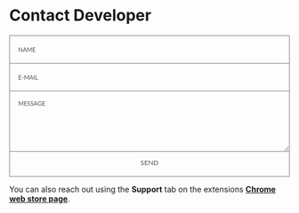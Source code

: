 # Contact Developer

<form id="contact-form" class="topBefore">
    <input type="hidden" name="contact_number">
    <input id="name" type="text" placeholder="NAME"  name="name">
    <input id="email" type="text" placeholder="E-MAIL" name="email">
    <textarea id="message" type="text" placeholder="MESSAGE" name="message"></textarea>
    <input id="submit" type="submit" value="SEND">
</form>

You can also reach out using the **Support** tab on the extensions **[Chrome web store page](https://chrome.google.com/webstore/detail/line-numbers-for-google-d/mblodabbcapnkgcfnddfpfaamjckjlik)**.

<style>
@import url(https://fonts.googleapis.com/css?family=Lato:100, 300, 400);

input::placeholder,
textarea::placeholder {
  color: #525252;
  font-size: 0.875em;
}

#contact-form-captcha {
    display: none;
}

.text-center {
    text-align: center;
}

.g-recaptcha {
    display: inline-block;
}

input:focus::placeholder,
textarea:focus::placeholder {
  color: #bbb5af;
}

input:hover::placeholder,
textarea:hover::placeholder {
  color: #e2dedb;
  font-size: 0.875em;
}

input:hover:focus::placeholder,
textarea:hover:focus::placeholder {
  color: #cbc6c1;
}

input:hover::placeholder,
textarea:hover::placeholder {
  color: #525252;
  font-size: 0.875em;
}

#form {
  position: relative;
  width: 100%;
  margin: 50px auto 100px auto;
}

input {
  font-family: "Lato", sans-serif;
  font-size: 0.875em;
  width: 100%;
  height: 50px;
  padding: 0px 15px 0px 15px;

  background: transparent;
  outline: none;
  color: #525252;

  border: solid 1px #808080;
  border-bottom: none;

  transition: all 0.3s ease-in-out;
  -webkit-transition: all 0.3s ease-in-out;
  -moz-transition: all 0.3s ease-in-out;
  -ms-transition: all 0.3s ease-in-out;
}

input:not([disabled]):hover, input:focus, #submit:disabled {
  background: #e6e6e6;
  color: #3b3b3b;
}

textarea {
  min-width: 100%;
  width: 100%;
  max-width: 100%;
  min-height: 110px;
  height: 110px;
  max-height: 500px;
  padding: 15px;

  background: transparent;
  outline: none;

  color: #525252;
  font-family: "Lato", sans-serif;
  font-size: 0.875em;

  border: solid 1px #808080;

  transition: all 0.3s ease-in-out;
  -webkit-transition: all 0.3s ease-in-out;
  -moz-transition: all 0.3s ease-in-out;
  -ms-transition: all 0.3s ease-in-out;
}

textarea:hover {
  background: #e6e6e6;
  color: #3b3b3b;
}

#submit {
  width: 100%;

  padding: 0;
  margin: -5px 0px 0px 0px;

  font-family: "Lato", sans-serif;
  font-size: 0.875em;
  color: #525252;

  outline: none;
  cursor: pointer;

  border: solid 1px #808080;
  border-top: none;
}

#submit:not([disabled]):hover {
  color: #242424;
}
</style>